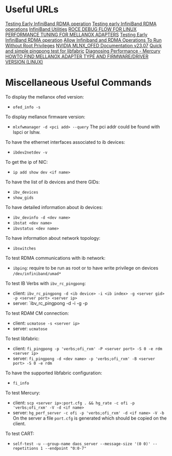 # Useful URLs

[Testing Early InfiniBand RDMA operation](https://access.redhat.com/documentation/en-us/red_hat_enterprise_linux/7/html/networking_guide/sec-testing_early_infiniband_rdma_operation)
[Testing early InfiniBand RDMA operations](https://access.redhat.com/documentation/en-us/red_hat_enterprise_linux/8/html/configuring_infiniband_and_rdma_networks/testing-infiniband-networks_configuring-infiniband-and-rdma-networks)
[InfiniBand Utilities](https://docs.nvidia.com/networking/display/ufmsdnappcliv4140/infiniband+utilities)
[ROCE DEBUG FLOW FOR LINUX](https://enterprise-support.nvidia.com/s/article/RoCE-Debug-Flow-for-Linux)
[PERFORMANCE TUNING FOR MELLANOX ADAPTERS](https://enterprise-support.nvidia.com/s/article/performance-tuning-for-mellanox-adapters)
[Testing Early InfiniBand RDMA operation](https://access.redhat.com/documentation/en-us/red_hat_enterprise_linux/7/html/networking_guide/sec-testing_early_infiniband_rdma_operation)
[Allow Infiniband and RDMA Operations To Run Without Root Privileges](https://access.redhat.com/solutions/5929621)
[NVIDIA MLNX_OFED Documentation v23.07](https://docs.nvidia.com/nvidia-mlnx-ofed-documentation-v23-07.pdf)
[Quick and simple pingpong test for libfabric](https://ofiwg.github.io/libfabric/v1.6.1/man/fi_pingpong.1.html)
[Diagnosing Performance - Mercury](https://mercury-hpc.github.io/user/perf/)
[HOWTO FIND MELLANOX ADAPTER TYPE AND FIRMWARE/DRIVER VERSION (LINUX)](https://enterprise-support.nvidia.com/s/article/howto-find-mellanox-adapter-type-and-firmware-driver-version--linux-x)


# Miscellaneous Useful Commands

To display the mellanox ofed version:
- `ofed_info -s`

To display mellanox firmware version:
- `mlxfwmanager -d <pci add> --query`
The pci addr could be found with lspci or lshw.

To have the ethernet interfaces associated to ib devices:
- `ibdev2netdev -v`

To get the ip of NIC:
- `ip add show dev <if name>`

To have the list of ib devices and there GIDs:
- `ibv_devices`
- `show_gids`

To have detailed information about ib devices:
- `ibv_devinfo -d <dev name>`
- `ibstat <dev name>`
- `ibvstatus <dev name>`

To have information about network topology:
- `ibswitches`

To test RDMA communications with ib network:
- `ibping`: require to be run as root or to have write privilege on devices `/dev/infiniband/umad*`

To test IB Verbs with `ibv_rc_pingpong`:
- client: `ibv_rc_pingpong -d <ib device> -i <ib index> -g <server gid> -p <server port> <server ip>`
- server: `ibv_rc_pingpong -d <ib device> -i <ib index> -g <server gid> -p <server port>

To test RDAM CM connection:
- client: `ucmatose -s <server ip>`
- server: `ucmatose`

To test libfabric:
- client: `fi_pingpong -p 'verbs;ofi_rxm' -P <server port> -S 0 -e rdm <server ip>`
- server: `fi_pingpong -d <dev name> -p 'verbs;ofi_rxm' -B <server port> -S 0 -e rdm`

To have the supported libfabric configuration:
- `fi_info`

To test Mercury:
- client: `scp <server ip>:port.cfg . && hg_rate -c ofi -p 'verbs;ofi_rxm' -V -d <if name>`
- server: `hg_perf_server -c ofi -p 'verbs;ofi_rxm' -d <if name> -V -b`
On the server a file `port.cfg` is generated which should be copied on the client.

To test CART:
- `self-test -u --group-name daos_server --message-size '(0 0)' --repetitions 1 --endpoint "0:0-7" `
